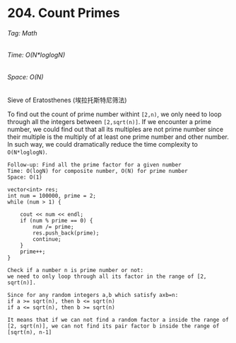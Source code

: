 # 204. Count Primes

###### Tag: Math

###### Time: O(N*loglogN)
###### Space: O(N)

Sieve of Eratosthenes (埃拉托斯特尼筛法)

To find out the count of prime number withint `[2,n)`, we only need to loop through all the integers between `[2,sqrt(n)]`. If we encounter a prime number, we
could find out that all its multiples are not prime number since their multiple is the multiply of at least one prime number and other number. In such way, we 
could dramatically reduce the time complexity to `O(N*loglogN)`.



```
Follow-up: Find all the prime factor for a given number
Time: O(logN) for composite number, O(N) for prime number
Space: O(1)

vector<int> res;
int num = 100000, prime = 2;
while (num > 1) {

    cout << num << endl;
    if (num % prime == 0) {
        num /= prime;
        res.push_back(prime);
        continue;
    }
    prime++;
}

Check if a number n is prime number or not:
we need to only loop through all its factor in the range of [2, sqrt(n)]. 

Since for any random integers a,b which satisfy axb=n:
if a >= sqrt(n), then b <= sqrt(n)
if a <= sqrt(n), then b >= sqrt(n)

It means that if we can not find a random factor a inside the range of [2, sqrt(n)], we can not find its pair factor b inside the range of [sqrt(n), n-1]

```
